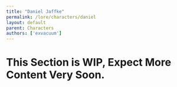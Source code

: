 ```yaml
---
title: "Daniel Jaffke"
permalink: /lore/characters/daniel
layout: default
parent: Characters
authors: ['exvacuum']
---
```


# This Section is WIP, Expect More Content Very Soon.